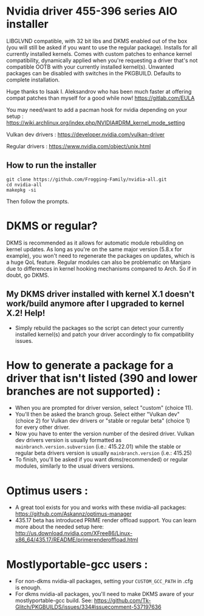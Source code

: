 # Nvidia driver 455-396 series AIO installer

LIBGLVND compatible, with 32 bit libs and DKMS enabled out of the box (you will still be asked if you want to use the regular package). Installs for all currently installed kernels. Comes with custom patches to enhance kernel compatibility, dynamically applied when you're requesting a driver that's not compatible OOTB with your currently installed kernel(s).
Unwanted packages can be disabled with switches in the PKGBUILD. Defaults to complete installation.

Huge thanks to Isaak I. Aleksandrov who has been much faster at offering compat patches than myself for a good while now! https://gitlab.com/EULA

You may need/want to add a pacman hook for nvidia depending on your setup : https://wiki.archlinux.org/index.php/NVIDIA#DRM_kernel_mode_setting

Vulkan dev drivers : https://developer.nvidia.com/vulkan-driver

Regular drivers : https://www.nvidia.com/object/unix.html

## How to run the installer
```
git clone https://github.com/Frogging-Family/nvidia-all.git
cd nvidia-all
makepkg -si
```
Then follow the prompts.

# DKMS or regular?
DKMS is recommended as it allows for automatic module rebuilding on kernel updates. As long as you're on the same major version (5.8.x for example), you won't need to regenerate the packages on updates, which is a huge QoL feature. Regular modules can also be problematic on Manjaro due to differences in kernel hooking mechanisms compared to Arch. So if in doubt, go DKMS.


## My DKMS driver installed with kernel X.1 doesn't work/build anymore after I upgraded to kernel X.2! Help!
- Simply rebuild the packages so the script can detect your currently installed kernel(s) and patch your driver accordingly to fix compatibility issues.

# How to generate a package for a driver that isn't listed (390 and lower branches are not supported) :
- When you are prompted for driver version, select "custom" (choice 11).
- You'll then be asked the branch group. Select either "Vulkan dev" (choice 2) for Vulkan dev drivers or "stable or regular beta" (choice 1) for every other driver.
- Now you have to enter the version number of the desired driver. Vulkan dev drivers version is usually formatted as `mainbranch.version.subversion` (i.e.: 415.22.01) while the stable or regular beta drivers version is usually `mainbranch.version` (i.e.: 415.25)
- To finish, you'll be asked if you want dkms(recommended) or regular modules, similarly to the usual drivers versions.

# Optimus users :
- A great tool exists for you and works with these nvidia-all packages: https://github.com/Askannz/optimus-manager
- 435.17 beta has introduced PRIME render offload support. You can learn more about the needed setup here: http://us.download.nvidia.com/XFree86/Linux-x86_64/435.17/README/primerenderoffload.html

# Mostlyportable-gcc users :
- For non-dkms nvidia-all packages, setting your `CUSTOM_GCC_PATH` in .cfg is enough.
- For dkms nvidia-all packages, you'll need to make DKMS aware of your mostlyportable-gcc build. See: https://github.com/Tk-Glitch/PKGBUILDS/issues/334#issuecomment-537197636
